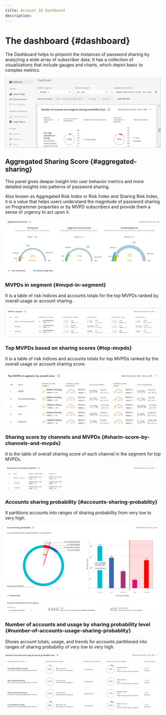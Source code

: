 ```yaml
---
title: Account IQ dashboard
description: 
---
```


# The dashboard {#dashboard}

The Dashboard helps to pinpoint the instances of password sharing by analyzing a wide array of subscriber data. It has a collection of visualizations that include gauges and charts, which depict basic to complex metrics.

![](assets/Dashboard.png)

## Aggregated Sharing Score {#aggregated-sharing}

This panel gives deeper insight into user behavior metrics and more detailed insights into patterns of password sharing.

Also known as Aggregated Risk Index or Risk Index and Sharing Risk Index, it is a value that helps users understand the magnitude of password sharing on Programmer properties or by MVPD subscribers and provide them a sense of urgency to act upon it.

![](assets/aggregate-sharing-score.png)

### MVPDs in segment {#mvpd-in-segment}

It is a table of risk indices and accounts totals for the top MVPDs ranked by overall usage or account sharing.

![](assets/MVPDs-in-segment.png)

### Top MVPDs based on sharing scores {#top-mvpds}

It is a table of risk indices and accounts totals for top MVPDs ranked by the overall usage or account sharing score.

![](assets/top-mvpds.png)

### Sharing score by channels and MVPDs {#sharin-score-by-channels-and-mvpds}

It is the table of overall sharing score of each channel in the segment for top MVPDs.

![](assets/sharing-scores-by-channels-mvpds.png)

### Accounts sharing probability {#accounts-sharing-probablity}

It partitions accounts into ranges of sharing probability from very low to very high.

![](assets/accounts-sharing-probability.png)

### Number of accounts and usage by sharing probability level {#number-of-accounts-usage-sharing-probablity}

Shows account totals, usage, and trends for accounts partitioned into ranges of sharing probability of very low to very high.

![](assets/number-of-accounts-usage.png)
